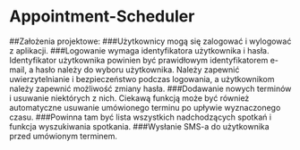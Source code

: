 # Appointment-Scheduler
##Założenia projektowe:
###Użytkownicy mogą się zalogować i wylogować z aplikacji.
###Logowanie wymaga identyfikatora użytkownika i hasła. Identyfikator użytkownika powinien być prawidłowym identyfikatorem e-mail, a hasło należy do wyboru użytkownika. Należy zapewnić uwierzytelnianie i bezpieczeństwo podczas logowania, a użytkownikom należy zapewnić możliwość zmiany hasła.
###Dodawanie nowych terminów i usuwanie niektórych z nich. Ciekawą funkcją może być również automatyczne usuwanie umówionego terminu po upływie wyznaczonego czasu.
###Powinna tam być lista wszystkich nadchodzących spotkań i funkcja wyszukiwania spotkania.
###Wysłanie SMS-a do użytkownika przed umówionym terminem.
